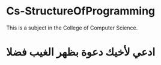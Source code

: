 # Cs-StructureOfProgramming
This is a subject in the College of Computer Science.
# ادعي لأخيك دعوة بظهر الغيب فضلا
